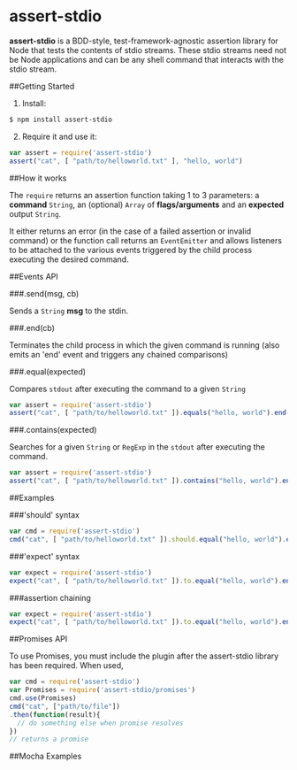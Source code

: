 # assert-stdio

**assert-stdio** is a BDD-style, test-framework-agnostic assertion library for Node that tests the contents of stdio streams.  These stdio streams need not be Node applications and can be any shell command that interacts with the stdio stream.

##Getting Started

1. Install:

```bash
$ npm install assert-stdio
```

2. Require it and use it:

```javascript
var assert = require('assert-stdio')
assert("cat", [ "path/to/helloworld.txt" ], "hello, world")
```

##How it works

The ``require`` returns an assertion function taking 1 to 3 parameters: a **command** ``String``, an (optional) ``Array`` of **flags/arguments** and an **expected** output ``String``. 

It either returns an error (in the case of a failed assertion or invalid command) or the function call returns an ``EventEmitter`` and allows listeners to be attached to the various events triggered by the child process executing the desired command.

##Events API

###.send(msg, cb)

Sends a ``String`` **msg** to the stdin.

###.end(cb)

Terminates the child process in which the given command is running (also emits an 'end' event and triggers any chained comparisons)

###.equal(expected)

Compares ``stdout`` after executing the command to a given ``String``
```javascript
var assert = require('assert-stdio')
assert("cat", [ "path/to/helloworld.txt" ]).equals("hello, world").end()
```

###.contains(expected)

Searches for a given ``String`` or ``RegExp`` in the ``stdout`` after executing the command.
```javascript
var assert = require('assert-stdio')
assert("cat", [ "path/to/helloworld.txt" ]).contains("hello, world").end()
```
##Examples

###'should' syntax
```javascript
var cmd = require('assert-stdio')
cmd("cat", [ "path/to/helloworld.txt" ]).should.equal("hello, world").end();

```

###'expect' syntax
```javascript
var expect = require('assert-stdio')
expect("cat", [ "path/to/helloworld.txt" ]).to.equal("hello, world").end();

```

###assertion chaining
```javascript
var expect = require('assert-stdio')
expect("cat", [ "path/to/helloworld.txt" ]).to.equal("hello, world").end();

```

##Promises API

To use Promises, you must include the plugin after the assert-stdio library has been required.  When used, 

```javascript
var cmd = require('assert-stdio')
var Promises = require('assert-stdio/promises')
cmd.use(Promises)
cmd("cat", ["path/to/file"])
.then(function(result){
  // do something else when promise resolves
})
// returns a promise
```

##Mocha Examples
